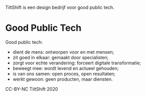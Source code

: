 TiltShift is een design bedrijf voor good public tech.

Good Public Tech
================

Good public tech:

* dient de mens: ontworpen voor en met mensen;
* zit goed in elkaar: gemaakt door specialisten;
* zorgt voor echte verandering: forceert digitale transformatie;
* beweegt mee: wordt levend en actueel gehouden;
* is van ons samen: open proces, open resultaten;
* werkt gewoon: geen producten, maar diensten.

CC-BY-NC TiltShift 2020
